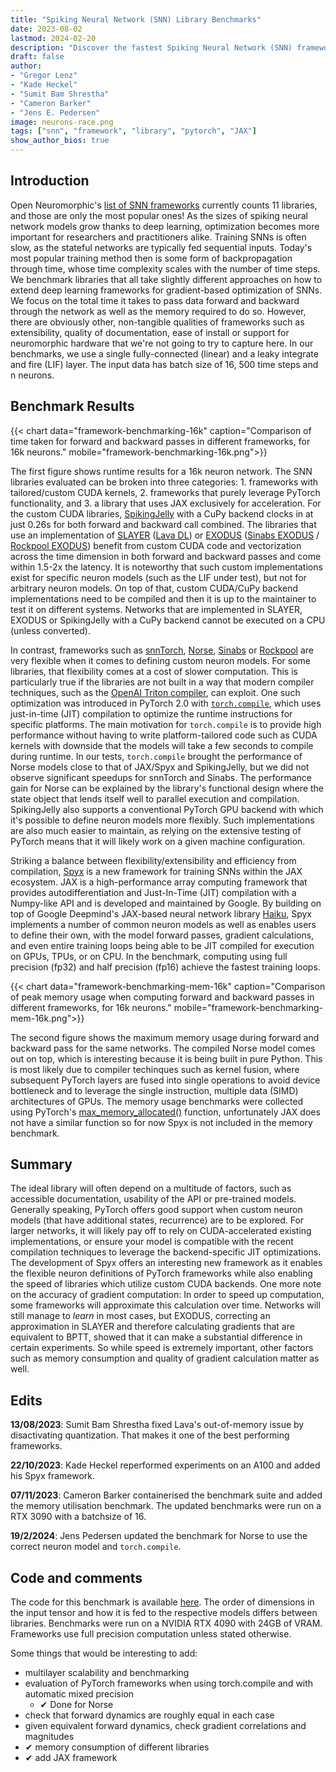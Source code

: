 ```yaml
---
title: "Spiking Neural Network (SNN) Library Benchmarks"
date: 2023-08-02
lastmod: 2024-02-20
description: "Discover the fastest Spiking Neural Network (SNN) frameworks for deep learning-based optimization. Performance, flexibility, and more analyzed in-depth"
draft: false
author: 
- "Gregor Lenz"
- "Kade Heckel"
- "Sumit Bam Shrestha"
- "Cameron Barker"
- "Jens E. Pedersen"
image: neurons-race.png
tags: ["snn", "framework", "library", "pytorch", "JAX"]
show_author_bios: true
---
```


## Introduction 

Open Neuromorphic's [list of SNN frameworks](https://github.com/open-neuromorphic/open-neuromorphic) currently counts 11 libraries, and those are only the most popular ones! As the sizes of spiking neural network models grow thanks to deep learning, optimization becomes more important for researchers and practitioners alike. Training SNNs is often slow, as the stateful networks are typically fed sequential inputs. Today's most popular training method then is some form of backpropagation through time, whose time complexity scales with the number of time steps. We benchmark libraries that all take slightly different approaches on how to extend deep learning frameworks for gradient-based optimization of SNNs. We focus on the total time it takes to pass data forward and backward through the network as well as the memory required to do so. However, there are obviously other, non-tangible qualities of frameworks such as extensibility, quality of documentation, ease of install or support for neuromorphic hardware that we're not going to try to capture here. In our benchmarks, we use a single fully-connected (linear) and a leaky integrate and fire (LIF) layer. The input data has batch size of 16, 500 time steps and n neurons.

## Benchmark Results

{{< chart data="framework-benchmarking-16k" caption="Comparison of time taken for forward and backward passes in different frameworks, for 16k neurons." mobile="framework-benchmarking-16k.png">}}

The first figure shows runtime results for a 16k neuron network. The SNN libraries evaluated can be broken into three categories: 1. frameworks with tailored/custom CUDA kernels, 2. frameworks that purely leverage PyTorch functionality, and 3. a library that uses JAX exclusively for acceleration. For the custom CUDA libraries, [SpikingJelly](https://github.com/fangwei123456/spikingjelly) with a CuPy backend clocks in at just 0.26s for both forward and backward call combined. The libraries that use an implementation of [SLAYER](https://proceedings.neurips.cc/paper_files/paper/2018/hash/82f2b308c3b01637c607ce05f52a2fed-Abstract.html) ([Lava DL](https://github.com/lava-nc/lava-dl)) or [EXODUS](https://www.frontiersin.org/articles/10.3389/fnins.2023.1110444/full) ([Sinabs EXODUS](https://github.com/synsense/sinabs-exodus) / [Rockpool EXODUS](https://rockpool.ai/reference/_autosummary/nn.modules.LIFExodus.html?)) benefit from custom CUDA code and vectorization across the time dimension in both forward and backward passes and come within 1.5-2x the latency. It is noteworthy that such custom implementations exist for specific neuron models (such as the LIF under test), but not for arbitrary neuron models. On top of that, custom CUDA/CuPy backend implementations need to be compiled and then it is up to the maintainer to test it on different systems. Networks that are implemented in SLAYER, EXODUS or SpikingJelly with a CuPy backend cannot be executed on a CPU (unless converted).

In contrast, frameworks such as [snnTorch](/neuromorphic-computing/software/snn-frameworks/snntorch/), [Norse](/neuromorphic-computing/software/snn-frameworks/norse/), [Sinabs](/neuromorphic-computing/software/snn-frameworks/sinabs/) or [Rockpool](/neuromorphic-computing/software/snn-frameworks/rockpool/) are very flexible when it comes to defining custom neuron models.
For some libraries, that flexibility comes at a cost of slower computation.
This is particularly true if the libraries are not built in a way that modern compiler techniques, such as the [OpenAI Triton compiler](https://github.com/openai/triton), can exploit.
One such optimization was introduced in PyTorch 2.0 with [`torch.compile`](https://pytorch.org/docs/stable/generated/torch.compile.html), which uses just-in-time (JIT) compilation to optimize the runtime instructions for specific platforms.
The main motivation for `torch.compile` is to provide high performance without having to write platform-tailored code such as CUDA kernels with downside that the models will take a few seconds to compile during runtime.
In our tests, `torch.compile` brought the performance of Norse models close to that of JAX/Spyx and SpikingJelly, but we did not observe significant speedups for snnTorch and Sinabs.
The performance gain for Norse can be explained by the library's functional design where the state object that lends itself well to parallel execution and compilation.
SpikingJelly also supports a conventional PyTorch GPU backend with which it's possible to define neuron models more flexibly. Such implementations are also much easier to maintain, as relying on the extensive testing of PyTorch means that it will likely work on a given machine configuration.

Striking a balance between flexibility/extensibility and efficiency from compilation, [Spyx](/neuromorphic-computing/software/snn-frameworks/spyx/) is a new framework for training SNNs within the JAX ecosystem. JAX is a high-performance array computing framework that provides autodifferentiation and Just-In-Time (JIT) compilation with a Numpy-like API and is developed and maintained by Google. By building on top of Google Deepmind's JAX-based neural network library [Haiku](https://github.com/google-deepmind/dm-haiku), Spyx implements a number of common neuron models as well as enables users to define their own, with the model forward passes, gradient calculations, and even entire training loops being able to be JIT compiled for execution on GPUs, TPUs, or on CPU. In the benchmark, computing using full precision (fp32) and half precision (fp16) achieve the fastest training loops.

{{< chart data="framework-benchmarking-mem-16k" caption="Comparison of peak memory usage when computing forward and backward passes in different frameworks, for 16k neurons." mobile="framework-benchmarking-mem-16k.png">}}

The second figure shows the maximum memory usage during forward and backward pass for the same networks. The compiled Norse model comes out on top, which is interesting because it is being built in pure Python.
This is most likely due to compiler techinques such as kernel fusion, where subsequent PyTorch layers are fused into single operations to avoid device bottleneck and to leverage the single instruction, multiple data (SIMD) architectures of GPUs.
The memory usage benchmarks were collected using PyTorch's [max_memory_allocated()](https://pytorch.org/docs/stable/generated/torch.cuda.max_memory_allocated.html) function, unfortunately JAX does not have a similar function so for now Spyx is not included in the memory benchmark.

## Summary
The ideal library will often depend on a multitude of factors, such as accessible documentation, usability of the API or pre-trained models. Generally speaking, PyTorch offers good support when custom neuron models (that have additional states, recurrence) are to be explored. For larger networks, it will likely pay off to rely on CUDA-accelerated existing implementations, or ensure your model is compatible with the recent compilation techniques to leverage the backend-specific JIT optimizations. The development of Spyx offers an interesting new framework as it enables the flexible neuron definitions of PyTorch frameworks while also enabling the speed of libraries which utilize custom CUDA backends. One more note on the accuracy of gradient computation: In order to speed up computation, some frameworks will approximate this calculation over time. Networks will still manage to *learn* in most cases, but EXODUS, correcting an approximation in SLAYER and therefore calculating gradients that are equivalent to BPTT, showed that it can make a substantial difference in certain experiments. So while speed is extremely important, other factors such as memory consumption and quality of gradient calculation matter as well. 

## Edits
**13/08/2023**: Sumit Bam Shrestha fixed Lava's out-of-memory issue by disactivating quantization. That makes it one of the best performing frameworks.

**22/10/2023**: Kade Heckel reperformed experiments on an A100 and added his Spyx framework.

**07/11/2023**: Cameron Barker containerised the benchmark suite and added the memory utilisation benchmark. The updated benchmarks were run on a RTX 3090 with a batchsize of 16.

**19/2/2024**: Jens Pedersen updated the benchmark for Norse to use the correct neuron model and `torch.compile`.

## Code and comments
The code for this benchmark is available [here](https://github.com/open-neuromorphic/open-neuromorphic.github.io/blob/main/content/english/blog/spiking-neural-network-framework-benchmarking/). The order of dimensions in the input tensor and how it is fed to the respective models differs between libraries.
Benchmarks were run on a NVIDIA RTX 4090 with 24GB of VRAM. Frameworks use full precision computation unless stated otherwise.
<!-- Benchmarks are averaged across 100 runs on a NVIDIA A100 GPU with 40GB of vRAM.  Standard deviations have been omitted because they are negligible. Frameworks use full precision computation unless stated otherwise.  -->

Some things that would be interesting to add:

* multilayer scalability and benchmarking
* evaluation of PyTorch frameworks when using torch.compile and with automatic mixed precision
    * ✔ Done for Norse
* check that forward dynamics are roughly equal in each case
* given equivalent forward dynamics, check gradient correlations and magnitudes
* ✔ memory consumption of different libraries
* ✔ add JAX framework
